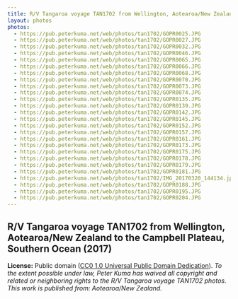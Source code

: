 ```yaml
---
title: R/V Tangaroa voyage TAN1702 from Wellington, Aotearoa/New Zealand to the Cambpell Plateau, Southern Ocean (2017)
layout: photos
photos:
  - https://pub.peterkuma.net/web/photos/tan1702/GOPR0025.JPG
  - https://pub.peterkuma.net/web/photos/tan1702/GOPR0027.JPG
  - https://pub.peterkuma.net/web/photos/tan1702/GOPR0032.JPG
  - https://pub.peterkuma.net/web/photos/tan1702/GOPR0046.JPG
  - https://pub.peterkuma.net/web/photos/tan1702/GOPR0065.JPG
  - https://pub.peterkuma.net/web/photos/tan1702/GOPR0066.JPG
  - https://pub.peterkuma.net/web/photos/tan1702/GOPR0068.JPG
  - https://pub.peterkuma.net/web/photos/tan1702/GOPR0070.JPG
  - https://pub.peterkuma.net/web/photos/tan1702/GOPR0073.JPG
  - https://pub.peterkuma.net/web/photos/tan1702/GOPR0074.JPG
  - https://pub.peterkuma.net/web/photos/tan1702/GOPR0135.JPG
  - https://pub.peterkuma.net/web/photos/tan1702/GOPR0139.JPG
  - https://pub.peterkuma.net/web/photos/tan1702/GOPR0142.JPG
  - https://pub.peterkuma.net/web/photos/tan1702/GOPR0145.JPG
  - https://pub.peterkuma.net/web/photos/tan1702/GOPR0152.JPG
  - https://pub.peterkuma.net/web/photos/tan1702/GOPR0157.JPG
  - https://pub.peterkuma.net/web/photos/tan1702/GOPR0161.JPG
  - https://pub.peterkuma.net/web/photos/tan1702/GOPR0173.JPG
  - https://pub.peterkuma.net/web/photos/tan1702/GOPR0175.JPG
  - https://pub.peterkuma.net/web/photos/tan1702/GOPR0178.JPG
  - https://pub.peterkuma.net/web/photos/tan1702/GOPR0179.JPG
  - https://pub.peterkuma.net/web/photos/tan1702/GOPR0181.JPG
  - https://pub.peterkuma.net/web/photos/tan1702/IMG_20170320_144134.jpg
  - https://pub.peterkuma.net/web/photos/tan1702/GOPR0188.JPG
  - https://pub.peterkuma.net/web/photos/tan1702/GOPR0195.JPG
  - https://pub.peterkuma.net/web/photos/tan1702/GOPR0204.JPG
---
```


## R/V Tangaroa voyage TAN1702 from Wellington, Aotearoa/New Zealand to the Campbell Plateau, Southern Ocean (2017)

**License:** Public domain ([CC0 1.0 Universal Public Domain Dedication](https://creativecommons.org/publicdomain/zero/1.0/)). *To the extent possible under law, Peter Kuma has waived all copyright and related or neighboring rights to the R/V Tangaroa voyage TAN1702 photos. This work is published from: Aotearoa/New Zealand.*
